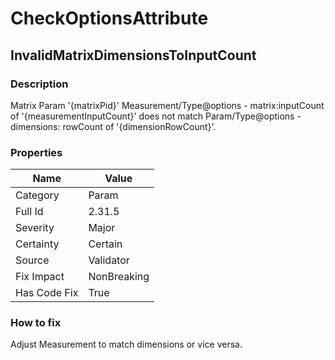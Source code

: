 ﻿---  
uid: Validator_2_31_5  
---

# CheckOptionsAttribute

## InvalidMatrixDimensionsToInputCount

### Description

Matrix Param '{matrixPid}' Measurement\/Type@options \- matrix:inputCount of '{measurementInputCount}' does not match Param\/Type@options \- dimensions: rowCount of '{dimensionRowCount}'.

### Properties

| Name         | Value       |
| ------------ | ----------- |
| Category     | Param       |
| Full Id      | 2.31.5      |
| Severity     | Major       |
| Certainty    | Certain     |
| Source       | Validator   |
| Fix Impact   | NonBreaking |
| Has Code Fix | True        |

### How to fix

Adjust Measurement to match dimensions or vice versa.
